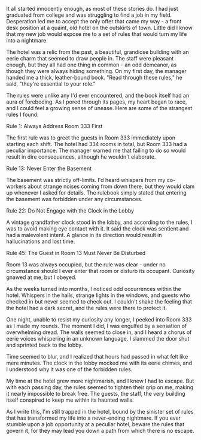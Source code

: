 It all started innocently enough, as most of these stories do. I had just graduated from college and was struggling to find a job in my field. Desperation led me to accept the only offer that came my way - a front desk position at a quaint, old hotel on the outskirts of town. Little did I know that my new job would expose me to a set of rules that would turn my life into a nightmare.  
  
The hotel was a relic from the past, a beautiful, grandiose building with an eerie charm that seemed to draw people in. The staff were pleasant enough, but they all had one thing in common - an odd demeanor, as though they were always hiding something. On my first day, the manager handed me a thick, leather-bound book. "Read through these rules," he said, "they're essential to your role."  
  
The rules were unlike any I'd ever encountered, and the book itself had an aura of foreboding. As I pored through its pages, my heart began to race, and I could feel a growing sense of unease. Here are some of the strangest rules I found:  
  
Rule 1: Always Address Room 333 First  
The first rule was to greet the guests in Room 333 immediately upon starting each shift. The hotel had 334 rooms in total, but Room 333 had a peculiar importance. The manager warned me that failing to do so would result in dire consequences, although he wouldn't elaborate.  
  
Rule 13: Never Enter the Basement  
The basement was strictly off-limits. I'd heard whispers from my co-workers about strange noises coming from down there, but they would clam up whenever I asked for details. The rulebook simply stated that entering the basement was forbidden under any circumstances.  
  
Rule 22: Do Not Engage with the Clock in the Lobby  
A vintage grandfather clock stood in the lobby, and according to the rules, I was to avoid making eye contact with it. It said the clock was sentient and had a malevolent intent. A glance in its direction would result in hallucinations and lost time.  
  
Rule 45: The Guest in Room 13 Must Never Be Disturbed  
Room 13 was always occupied, but the rule was clear - under no circumstance should I ever enter that room or disturb its occupant. Curiosity gnawed at me, but I obeyed.  
  
As the weeks turned into months, I noticed odd occurrences within the hotel. Whispers in the halls, strange lights in the windows, and guests who checked in but never seemed to check out. I couldn't shake the feeling that the hotel had a dark secret, and the rules were there to protect it.  
  
One night, unable to resist my curiosity any longer, I peeked into Room 333 as I made my rounds. The moment I did, I was engulfed by a sensation of overwhelming dread. The walls seemed to close in, and I heard a chorus of eerie voices whispering in an unknown language. I slammed the door shut and sprinted back to the lobby.  
  
Time seemed to blur, and I realized that hours had passed in what felt like mere minutes. The clock in the lobby mocked me with its eerie chimes, and I understood why it was one of the forbidden rules.  
  
My time at the hotel grew more nightmarish, and I knew I had to escape. But with each passing day, the rules seemed to tighten their grip on me, making it nearly impossible to break free. The guests, the staff, the very building itself conspired to keep me within its haunted walls.  
  
As I write this, I'm still trapped in the hotel, bound by the sinister set of rules that has transformed my life into a never-ending nightmare. If you ever stumble upon a job opportunity at a peculiar hotel, beware the rules that govern it, for they may lead you down a path from which there is no escape.